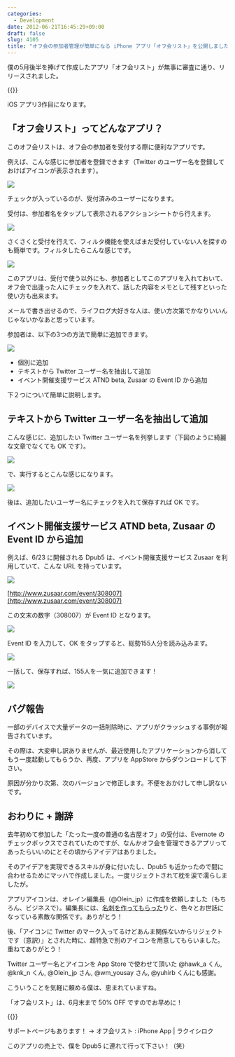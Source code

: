 ```yaml
---
categories:
  - Development
date: 2012-06-21T16:45:29+09:00
draft: false
slug: 4105
title: "オフ会の参加者管理が簡単になる iPhone アプリ「オフ会リスト」を公開しました！"
---
```


僕の5月後半を捧げて作成したアプリ「オフ会リスト」が無事に審査に通り、リリースされました。

{{<app id="533017985" title="オフ会リスト - 参加者管理を簡単に 1.0（￥85）" src="https://a5.mzstatic.com/us/r30/Purple/v4/bb/ae/7f/bbae7fe1-2276-94ca-d6f6-73847f002af2/mza_7142949790401148668.100x100-75.png">}}

iOS アプリ3作目になります。

## 「オフ会リスト」ってどんなアプリ？

このオフ会リストは、オフ会の参加者を受付する際に便利なアプリです。

例えば、こんな感じに参加者を登録できます（Twitter のユーザー名を登録しておけばアイコンが表示されます）。

![](/images/2012/06/4105_1.png)

チェックが入っているのが、受付済みのユーザーになります。

受付は、参加者名をタップして表示されるアクションシートから行えます。

![](/images/2012/06/4105_2.png)

さくさくと受付を行えて、フィルタ機能を使えばまだ受付していない人を探すのも簡単です。フィルタしたらこんな感じです。

![](/images/2012/06/4105_3.png)

このアプリは、受付で使う以外にも、参加者としてこのアプリを入れておいて、オフ会で出逢った人にチェックを入れて、話した内容をメモとして残すといった使い方も出来ます。

メールで書き出せるので、ライフログ大好きな人は、使い方次第でかなりいいんじゃないかなあと思っています。

参加者は、以下の3つの方法で簡単に追加できます。

![](/images/2012/06/4105_4.png)

* 個別に追加
* テキストから Twitter ユーザー名を抽出して追加
* イベント開催支援サービス ATND beta, Zusaar の Event ID から追加

下２つについて簡単に説明します。

## テキストから Twitter ユーザー名を抽出して追加

こんな感じに、追加したい Twitter ユーザー名を列挙します（下図のように綺麗な文章でなくても OK です）。

![](/images/2012/06/4105_5.png)

で、実行するとこんな感じになります。

![](/images/2012/06/4105_6.png)

後は、追加したいユーザー名にチェックを入れて保存すれば OK です。

## イベント開催支援サービス ATND beta, Zusaar の Event ID から追加

例えば、6/23 に開催される Dpub5 は、イベント開催支援サービス Zusaar を利用していて、こんな URL を持っています。

![](/images/2012/06/4105_7.png)

[http://www.zusaar.com/event/308007](http://www.zusaar.com/event/308007)

この文末の数字（308007）が Event ID となります。

![](/images/2012/06/4105_8.png)

Event ID を入力して、OK をタップすると、総勢155人分を読み込みます。

![](/images/2012/06/4105_9.png)

一括して、保存すれば、155人を一気に追加できます！

![](/images/2012/06/4105_10.png)

## バグ報告

一部のデバイスで大量データの一括削除時に、アプリがクラッシュする事例が報告されています。

その際は、大変申し訳ありませんが、最近使用したアプリケーションから消してもう一度起動してもらうか、再度、アプリを AppStore からダウンロードして下さい。

原因が分かり次第、次のバージョンで修正します。不便をおかけして申し訳ないです。

## おわりに + 謝辞

去年初めて参加した「たった一度の普通の名古屋オフ」の受付は、Evernote のチェックボックスでされていたのですが、なんかオフ会を管理できるアプリってあったらいいのにとその頃からアイデアはありました。

そのアイデアを実現できるスキルが身に付いたし、Dpub5 も近かったので間に合わせるためにマッハで作成しました。一度リジェクトされて枕を涙で濡らしましたが。

アプリアイコンは、オレイン編集長（@Olein_jp）に作成を依頼しました（もちろん、ビジネスで）。編集長には、[名刺を作ってもらった](http://rakuishi.com/archives/3800/)りと、色々とお世話になっている素敵な関係です。ありがとう！

後、「アイコンに Twitter のマーク入ってるけどあんま関係ないからリジェクトです（意訳）」とされた時に、超特急で別のアイコンを用意してもらいました。重ねてありがとう！

Twitter ユーザー名とアイコンを App Store で使わせて頂いた @hawk_a くん, @knk_n くん, @Olein_jp さん, @wm_yousay さん, @yuhirb くんにも感謝。

こういうことを気軽に頼める僕は、恵まれていますね。

「オフ会リスト」は、6月末まで 50% OFF ですのでお早めに！

{{<app id="533017985" title="オフ会リスト - 参加者管理を簡単に 1.0（￥85）" src="https://a5.mzstatic.com/us/r30/Purple/v4/bb/ae/7f/bbae7fe1-2276-94ca-d6f6-73847f002af2/mza_7142949790401148668.100x100-75.png">}}

サポートページもあります！ → オフ会リスト : iPhone App | ラクイシロク

このアプリの売上で、僕を Dpub5 に連れて行って下さい！（笑）
